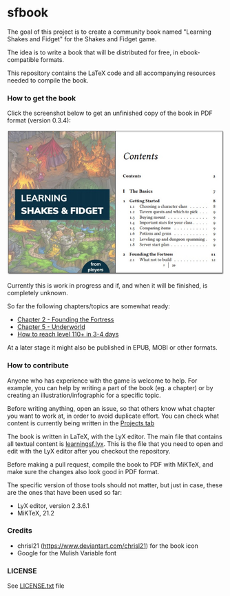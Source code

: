 # sfbook

The goal of this project is to create a community book named "Learning Shakes and Fidget" for the Shakes and Fidget game.

The idea is to write a book that will be distributed for free, in ebook-compatible formats.

This repository contains the LaTeX code and all accompanying resources needed to compile the book.

### How to get the book

Click the screenshot below to get an unfinished copy of the book in PDF format (version 0.3.4):

[<img src="images/twopage-screenshot.jpg">](https://learningsf.github.io/sfbook/learningsf.pdf)

Currently this is work in progress and if, and when it will be finished, is completely unknown.

So far the following chapters/topics are somewhat ready:

- [Chapter 2 - Founding the Fortress](https://learningsf.github.io/sfbook/learningsf.pdf#page=11)
- [Chapter 5 - Underworld](https://learningsf.github.io/sfbook/learningsf.pdf#page=50)
- [How to reach level 110+ in 3-4 days](https://learningsf.github.io/sfbook/learningsf.pdf#page=76)

At a later stage it might also be published in EPUB, MOBI or other formats.

### How to contribute

Anyone who has experience with the game is welcome to help. For example, you can help by writing a part of the book (eg. a chapter) or by creating an illustration/infographic for a specific topic.

Before writing anything, open an issue, so that others know what chapter you want to work at, in order to avoid duplicate effort.
You can check what content is currently being written in the [Projects tab](https://github.com/learningsf/sfbook/projects/1)

The book is written in LaTeX, with the LyX editor. The main file that contains all textual content is [learningsf.lyx](learningsf.lyx).
This is the file that you need to open and edit with the LyX editor after you checkout the repository.

Before making a pull request, compile the book to PDF with MiKTeX, and make sure the changes also look good in PDF format.

The specific version of those tools should not matter, but just in case, these are the ones that have been used so far:

- LyX editor, version 2.3.6.1
- MiKTeX, 21.2

### Credits

- chrisl21 (https://www.deviantart.com/chrisl21) for the book icon
- Google for the Mulish Variable font

### LICENSE

See [LICENSE.txt](LICENSE.txt) file
